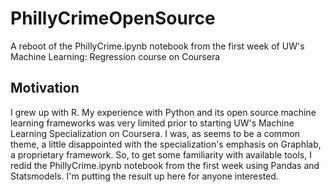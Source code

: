 # PhillyCrimeOpenSource
A reboot of the PhillyCrime.ipynb notebook from the first week of UW's Machine Learning:  Regression course on Coursera

## Motivation
I grew up with R.  My experience with Python and its open source machine learning frameworks was very limited prior to starting UW's Machine Learning Specialization on Coursera.  I was, as seems to be a common theme, a little disappointed with the specialization's emphasis on Graphlab, a proprietary framework.  So, to get some familiarity with available tools, I redid the PhillyCrime.ipynb notebook from the first week using Pandas and Statsmodels.  I'm putting the result up here for anyone interested.
